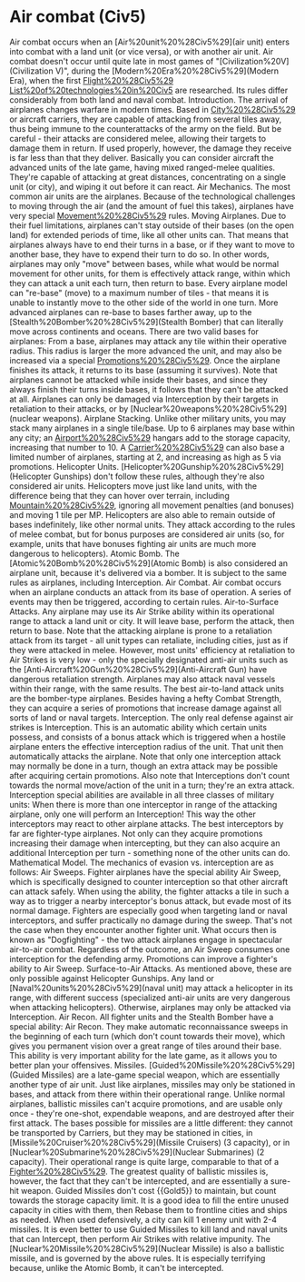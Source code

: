 # Air combat (Civ5)

Air combat occurs when an [Air%20unit%20%28Civ5%29](air unit) enters into combat with a land unit (or vice versa), or with another air unit. Air combat doesn't occur until quite late in most games of "[Civilization%20V](Civilization V)", during the [Modern%20Era%20%28Civ5%29](Modern Era), when the first [Flight%20%28Civ5%29](Flight) [List%20of%20technologies%20in%20Civ5](technologies) are researched. Its rules differ considerably from both land and naval combat.
Introduction.
The arrival of airplanes changes warfare in modern times. Based in [City%20%28Civ5%29](cities) or aircraft carriers, they are capable of attacking from several tiles away, thus being immune to the counterattacks of the army on the field. But be careful - their attacks are considered melee, allowing their targets to damage them in return. If used properly, however, the damage they receive is far less than that they deliver. Basically you can consider aircraft the advanced units of the late game, having mixed ranged-melee qualities. They're capable of attacking at great distances, concentrating on a single unit (or city), and wiping it out before it can react.
Air Mechanics.
The most common air units are the airplanes. Because of the technological challenges to moving through the air (and the amount of fuel this takes), airplanes have very special [Movement%20%28Civ5%29](movement) rules.
Moving Airplanes.
Due to their fuel limitations, airplanes can't stay outside of their bases (on the open land) for extended periods of time, like all other units can. That means that airplanes always have to end their turns in a base, or if they want to move to another base, they have to expend their turn to do so. In other words, airplanes may only "move" between bases, while what would be normal movement for other units, for them is effectively attack range, within which they can attack a unit each turn, then return to base. Every airplane model can "re-base" (move) to a maximum number of tiles - that means it is unable to instantly move to the other side of the world in one turn. More advanced airplanes can re-base to bases farther away, up to the [Stealth%20Bomber%20%28Civ5%29](Stealth Bomber) that can literally move across continents and oceans.
There are two valid bases for airplanes:
From a base, airplanes may attack any tile within their operative radius. This radius is larger the more advanced the unit, and may also be increased via a special [Promotions%20%28Civ5%29](promotion). Once the airplane finishes its attack, it returns to its base (assuming it survives).
Note that airplanes cannot be attacked while inside their bases, and since they always finish their turns inside bases, it follows that they can't be attacked at all. Airplanes can only be damaged via Interception by their targets in retaliation to their attacks, or by [Nuclear%20weapons%20%28Civ5%29](nuclear weapons).
Airplane Stacking.
Unlike other military units, you may stack many airplanes in a single tile/base. Up to 6 airplanes may base within any city; an [Airport%20%28Civ5%29](Airport's) hangars add to the storage capacity, increasing that number to 10.
A [Carrier%20%28Civ5%29](Carrier) can also base a limited number of airplanes, starting at 2, and increasing as high as 5 via promotions.
Helicopter Units.
[Helicopter%20Gunship%20%28Civ5%29](Helicopter Gunships) don't follow these rules, although they're also considered air units. Helicopters move just like land units, with the difference being that they can hover over terrain, including [Mountain%20%28Civ5%29](mountains), ignoring all movement penalties (and bonuses) and moving 1 tile per MP. Helicopters are also able to remain outside of bases indefinitely, like other normal units. They attack according to the rules of melee combat, but for bonus purposes are considered air units (so, for example, units that have bonuses fighting air units are much more dangerous to helicopters).
Atomic Bomb.
The [Atomic%20Bomb%20%28Civ5%29](Atomic Bomb) is also considered an airplane unit, because it's delivered via a bomber. It is subject to the same rules as airplanes, including Interception.
Air Combat.
Air combat occurs when an airplane conducts an attack from its base of operation. A series of events may then be triggered, according to certain rules.
Air-to-Surface Attacks.
Any airplane may use its Air Strike ability within its operational range to attack a land unit or city. It will leave base, perform the attack, then return to base. Note that the attacking airplane is prone to a retaliation attack from its target - all unit types can retaliate, including cities, just as if they were attacked in melee. However, most units' efficiency at retaliation to Air Strikes is very low - only the specially designated anti-air units such as the [Anti-Aircraft%20Gun%20%28Civ5%29](Anti-Aircraft Gun) have dangerous retaliation strength.
Airplanes may also attack naval vessels within their range, with the same results.
The best air-to-land attack units are the bomber-type airplanes. Besides having a hefty Combat Strength, they can acquire a series of promotions that increase damage against all sorts of land or naval targets.
Interception.
The only real defense against air strikes is Interception. This is an automatic ability which certain units possess, and consists of a bonus attack which is triggered when a hostile airplane enters the effective interception radius of the unit. That unit then automatically attacks the airplane. Note that only one interception attack may normally be done in a turn, though an extra attack may be possible after acquiring certain promotions. Also note that Interceptions don't count towards the normal move/action of the unit in a turn; they're an extra attack.
Interception special abilities are available in all three classes of military units:
When there is more than one interceptor in range of the attacking airplane, only one will perform an Interception! This way the other interceptors may react to other airplane attacks.
The best interceptors by far are fighter-type airplanes. Not only can they acquire promotions increasing their damage when intercepting, but they can also acquire an additional Interception per turn - something none of the other units can do.
Mathematical Model.
The mechanics of evasion vs. interception are as follows:
Air Sweeps.
Fighter airplanes have the special ability Air Sweep, which is specifically designed to counter interception so that other aircraft can attack safely. When using the ability, the fighter attacks a tile in such a way as to trigger a nearby interceptor's bonus attack, but evade most of its normal damage. Fighters are especially good when targeting land or naval interceptors, and suffer practically no damage during the sweep. That's not the case when they encounter another fighter unit. What occurs then is known as "Dogfighting" - the two attack airplanes engage in spectacular air-to-air combat. Regardless of the outcome, an Air Sweep consumes one interception for the defending army.
Promotions can improve a fighter's ability to Air Sweep.
Surface-to-Air Attacks.
As mentioned above, these are only possible against Helicopter Gunships. Any land or [Naval%20units%20%28Civ5%29](naval unit) may attack a helicopter in its range, with different success (specialized anti-air units are very dangerous when attacking helicopters). Otherwise, airplanes may only be attacked via Interception.
Air Recon.
All fighter units and the Stealth Bomber have a special ability: Air Recon. They make automatic reconnaissance sweeps in the beginning of each turn (which don't count towards their move), which gives you permanent vision over a great range of tiles around their base. This ability is very important ability for the late game, as it allows you to better plan your offensives.
Missiles.
[Guided%20Missile%20%28Civ5%29](Guided Missiles) are a late-game special weapon, which are essentially another type of air unit. Just like airplanes, missiles may only be stationed in bases, and attack from there within their operational range. Unlike normal airplanes, ballistic missiles can't acquire promotions, and are usable only once - they're one-shot, expendable weapons, and are destroyed after their first attack.
The bases possible for missiles are a little different: they cannot be transported by Carriers, but they may be stationed in cities, in [Missile%20Cruiser%20%28Civ5%29](Missile Cruisers) (3 capacity), or in [Nuclear%20Submarine%20%28Civ5%29](Nuclear Submarines) (2 capacity).
Their operational range is quite large, comparable to that of a [Fighter%20%28Civ5%29](Fighter). The greatest quality of ballistic missiles is, however, the fact that they can't be intercepted, and are essentially a sure-hit weapon.
Guided Missiles don't cost {{Gold5}} to maintain, but count towards the storage capacity limit. It is a good idea to fill the entire unused capacity in cities with them, then Rebase them to frontline cities and ships as needed. When used defensively, a city can kill 1 enemy unit with 2-4 missiles. It is even better to use Guided Missiles to kill land and naval units that can Intercept, then perform Air Strikes with relative impunity.
The [Nuclear%20Missile%20%28Civ5%29](Nuclear Missile) is also a ballistic missile, and is governed by the above rules. It is especially terrifying because, unlike the Atomic Bomb, it can't be intercepted.